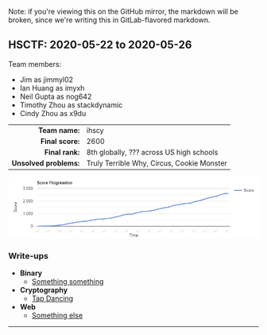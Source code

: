 Note: if you're viewing this on the GitHub mirror, the markdown will be broken,
since we're writing this in GitLab-flavored markdown.

HSCTF: 2020-05-22 to 2020-05-26
---------------------------------

Team members:
  - Jim as jimmyl02
  - Ian Huang as imyxh
  - Neil Gupta as nog642
  - Timothy Zhou as stackdynamic
  - Cindy Zhou as x9du

|                         |                                              |
| ----------------------: | :------------------------------------------- |
| **Team name:**          | ihscy                                        |
| **Final score:**        | 2600                                         |
| **Final rank:**         | 8th globally, ??? across US high schools     |
| **Unsolved problems:**  | Truly Terrible Why, Circus, Cookie Monster   |

![score progression][progression]

### Write-ups

- **Binary**
  - [Something something](binary/aria-writer-v3/README.md)
- **Cryptography**
  - [Tap Dancing](cryptography/tap-dancing/README.md)
- **Web**
  - [Something else](web/networked-password/README.md)

-------------------------------------------------------------------------------

[progression]: score-progression.png

